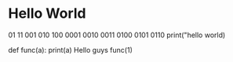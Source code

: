 # Hello World
01 11 001 010
100 0001 0010
0011 0100 0101 
0110  print("hello world)

def func(a):
    print(a)
    Hello guys
func(1)

